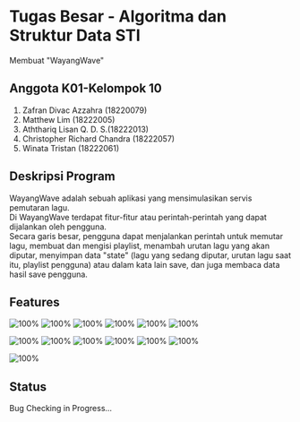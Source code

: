 # Tugas Besar - Algoritma dan Struktur Data STI
Membuat "WayangWave"

## Anggota K01-Kelompok 10
1. Zafran Divac Azzahra (18220079) <br />
2. Matthew Lim	(18222005) <br />
3. Aththariq Lisan Q. D. S.(18222013) <br />
4. Christopher Richard Chandra	(18222057) <br />
5. Winata Tristan (18222061) <br />


## Deskripsi Program
WayangWave adalah sebuah aplikasi yang mensimulasikan servis pemutaran lagu. <br />
Di WayangWave terdapat fitur-fitur atau perintah-perintah yang dapat dijalankan oleh pengguna. <br />
Secara garis besar, pengguna dapat menjalankan perintah untuk  memutar lagu, membuat dan mengisi playlist, menambah urutan lagu yang akan diputar, 
menyimpan data "state" (lagu yang sedang diputar, urutan lagu saat itu, playlist pengguna) atau dalam kata lain save, dan juga membaca data hasil save pengguna. <br />

## Features

![100%](https://progress-bar.dev/100?title=Load)
![100%](https://progress-bar.dev/100?title=List)
![100%](https://progress-bar.dev/100?title=Status)
![100%](https://progress-bar.dev/100?title=Song)
![100%](https://progress-bar.dev/100?title=ADT)
![100%](https://progress-bar.dev/100?title=Quit)

![100%](https://progress-bar.dev/100?title=Start)
![100%](https://progress-bar.dev/100?title=Playlist)
![100%](https://progress-bar.dev/100?title=Queue)
![100%](https://progress-bar.dev/100?title=Play)
![100%](https://progress-bar.dev/100?title=Save)
![100%](https://progress-bar.dev/100?title=MultiUser)

![100%](https://progress-bar.dev/100?title=Enhance+Tree)

## Status
Bug Checking in Progress... 
